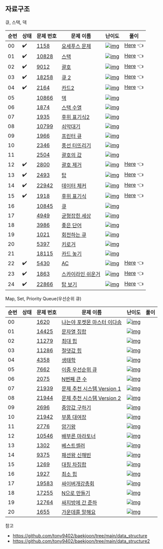 ## 자료구조

큐, 스택, 덱


| 순번 | 상태 | 문제 번호 | 문제 이름 | 난이도 | 풀이 |
| ---- | ------- | ------- | -------- | ----- | ----- |
| 00   | ✔️         | [1158](https://www.acmicpc.net/problem/1158)   | [요세푸스 문제](https://www.acmicpc.net/problem/1158)     | [![img](https://camo.githubusercontent.com/89e322b0e2851dcacbc493e6d486138186a845da7f71f50b181a1993b9a4ea65/68747470733a2f2f7374617469632e736f6c7665642e61632f746965725f736d616c6c2f362e737667)](https://camo.githubusercontent.com/89e322b0e2851dcacbc493e6d486138186a845da7f71f50b181a1993b9a4ea65/68747470733a2f2f7374617469632e736f6c7665642e61632f746965725f736d616c6c2f362e737667) | [Here](./1158_요세푸스문제) 👈 |
| 01   | ✔️ | [10828](https://www.acmicpc.net/problem/10828) | [스택](https://www.acmicpc.net/problem/10828)             | [![img](https://camo.githubusercontent.com/64671b5a244ad70dc11665f1293bdde51747df3d9cd4bfe2c36b1e5e1a78872b/68747470733a2f2f7374617469632e736f6c7665642e61632f746965725f736d616c6c2f372e737667)](https://camo.githubusercontent.com/64671b5a244ad70dc11665f1293bdde51747df3d9cd4bfe2c36b1e5e1a78872b/68747470733a2f2f7374617469632e736f6c7665642e61632f746965725f736d616c6c2f372e737667) | [Here](./10828_스택) 👈 |
| 02   | ✔️ | [9012](https://www.acmicpc.net/problem/9012)   | [괄호](https://www.acmicpc.net/problem/9012)              | [![img](https://camo.githubusercontent.com/64671b5a244ad70dc11665f1293bdde51747df3d9cd4bfe2c36b1e5e1a78872b/68747470733a2f2f7374617469632e736f6c7665642e61632f746965725f736d616c6c2f372e737667)](https://camo.githubusercontent.com/64671b5a244ad70dc11665f1293bdde51747df3d9cd4bfe2c36b1e5e1a78872b/68747470733a2f2f7374617469632e736f6c7665642e61632f746965725f736d616c6c2f372e737667) | [Here](./9012_괄호) 👈 |
| 03   | ✔️ | [18258](https://www.acmicpc.net/problem/18258) | [큐 2](https://www.acmicpc.net/problem/18258)             | [![img](https://camo.githubusercontent.com/64671b5a244ad70dc11665f1293bdde51747df3d9cd4bfe2c36b1e5e1a78872b/68747470733a2f2f7374617469632e736f6c7665642e61632f746965725f736d616c6c2f372e737667)](https://camo.githubusercontent.com/64671b5a244ad70dc11665f1293bdde51747df3d9cd4bfe2c36b1e5e1a78872b/68747470733a2f2f7374617469632e736f6c7665642e61632f746965725f736d616c6c2f372e737667) | [Here](./18258_큐2) 👈 |
| 04   | ✔️ | [2164](https://www.acmicpc.net/problem/2164)   | [카드2](https://www.acmicpc.net/problem/2164)             | [![img](https://camo.githubusercontent.com/64671b5a244ad70dc11665f1293bdde51747df3d9cd4bfe2c36b1e5e1a78872b/68747470733a2f2f7374617469632e736f6c7665642e61632f746965725f736d616c6c2f372e737667)](https://camo.githubusercontent.com/64671b5a244ad70dc11665f1293bdde51747df3d9cd4bfe2c36b1e5e1a78872b/68747470733a2f2f7374617469632e736f6c7665642e61632f746965725f736d616c6c2f372e737667) | [Here](./2164_카드2) 👈 |
| 05   |          | [10866](https://www.acmicpc.net/problem/10866) | [덱](https://www.acmicpc.net/problem/10866)               | [![img](https://camo.githubusercontent.com/64671b5a244ad70dc11665f1293bdde51747df3d9cd4bfe2c36b1e5e1a78872b/68747470733a2f2f7374617469632e736f6c7665642e61632f746965725f736d616c6c2f372e737667)](https://camo.githubusercontent.com/64671b5a244ad70dc11665f1293bdde51747df3d9cd4bfe2c36b1e5e1a78872b/68747470733a2f2f7374617469632e736f6c7665642e61632f746965725f736d616c6c2f372e737667) |  |
| 06   |          | [1874](https://www.acmicpc.net/problem/1874)   | [스택 수열](https://www.acmicpc.net/problem/1874)         | [![img](https://camo.githubusercontent.com/627abdadaa6151e4ef8e6ef62f47e735acfcd7c04d75fa1d771cf166a06a7f42/68747470733a2f2f7374617469632e736f6c7665642e61632f746965725f736d616c6c2f382e737667)](https://camo.githubusercontent.com/627abdadaa6151e4ef8e6ef62f47e735acfcd7c04d75fa1d771cf166a06a7f42/68747470733a2f2f7374617469632e736f6c7665642e61632f746965725f736d616c6c2f382e737667) |  |
| 07   |          | [1935](https://www.acmicpc.net/problem/1935)   | [후위 표기식2](https://www.acmicpc.net/problem/1935)      | [![img](https://camo.githubusercontent.com/627abdadaa6151e4ef8e6ef62f47e735acfcd7c04d75fa1d771cf166a06a7f42/68747470733a2f2f7374617469632e736f6c7665642e61632f746965725f736d616c6c2f382e737667)](https://camo.githubusercontent.com/627abdadaa6151e4ef8e6ef62f47e735acfcd7c04d75fa1d771cf166a06a7f42/68747470733a2f2f7374617469632e736f6c7665642e61632f746965725f736d616c6c2f382e737667) |  |
| 08   |          | [10799](https://www.acmicpc.net/problem/10799) | [쇠막대기](https://www.acmicpc.net/problem/10799)         | [![img](https://camo.githubusercontent.com/627abdadaa6151e4ef8e6ef62f47e735acfcd7c04d75fa1d771cf166a06a7f42/68747470733a2f2f7374617469632e736f6c7665642e61632f746965725f736d616c6c2f382e737667)](https://camo.githubusercontent.com/627abdadaa6151e4ef8e6ef62f47e735acfcd7c04d75fa1d771cf166a06a7f42/68747470733a2f2f7374617469632e736f6c7665642e61632f746965725f736d616c6c2f382e737667) |  |
| 09   |          | [1966](https://www.acmicpc.net/problem/1966)   | [프린터 큐](https://www.acmicpc.net/problem/1966)         | [![img](https://camo.githubusercontent.com/627abdadaa6151e4ef8e6ef62f47e735acfcd7c04d75fa1d771cf166a06a7f42/68747470733a2f2f7374617469632e736f6c7665642e61632f746965725f736d616c6c2f382e737667)](https://camo.githubusercontent.com/627abdadaa6151e4ef8e6ef62f47e735acfcd7c04d75fa1d771cf166a06a7f42/68747470733a2f2f7374617469632e736f6c7665642e61632f746965725f736d616c6c2f382e737667) |  |
| 10   |          | [2346](https://www.acmicpc.net/problem/2346)   | [풍선 터뜨리기](https://www.acmicpc.net/problem/2346)     | [![img](https://camo.githubusercontent.com/627abdadaa6151e4ef8e6ef62f47e735acfcd7c04d75fa1d771cf166a06a7f42/68747470733a2f2f7374617469632e736f6c7665642e61632f746965725f736d616c6c2f382e737667)](https://camo.githubusercontent.com/627abdadaa6151e4ef8e6ef62f47e735acfcd7c04d75fa1d771cf166a06a7f42/68747470733a2f2f7374617469632e736f6c7665642e61632f746965725f736d616c6c2f382e737667) |  |
| 11   |          | [2504](https://www.acmicpc.net/problem/2504)   | [괄호의 값](https://www.acmicpc.net/problem/2504)         | [![img](https://camo.githubusercontent.com/e89e2c34907a70e2de81836b1d798391d56768998c197adccdb9ee1a71f75b9e/68747470733a2f2f7374617469632e736f6c7665642e61632f746965725f736d616c6c2f392e737667)](https://camo.githubusercontent.com/e89e2c34907a70e2de81836b1d798391d56768998c197adccdb9ee1a71f75b9e/68747470733a2f2f7374617469632e736f6c7665642e61632f746965725f736d616c6c2f392e737667) |  |
| 12   | ✔️ | [2800](https://www.acmicpc.net/problem/2800)   | [괄호 제거](https://www.acmicpc.net/problem/2800)         | [![img](https://camo.githubusercontent.com/7be7b7f2d5361871ef2ac500e420e83f1d9a425951dd33efa42068862e6b0bf3/68747470733a2f2f7374617469632e736f6c7665642e61632f746965725f736d616c6c2f31312e737667)](https://camo.githubusercontent.com/7be7b7f2d5361871ef2ac500e420e83f1d9a425951dd33efa42068862e6b0bf3/68747470733a2f2f7374617469632e736f6c7665642e61632f746965725f736d616c6c2f31312e737667) | [Here](./2800_괄호제거) 👈 |
| 13   | ✔️ | [2493](https://www.acmicpc.net/problem/2493)   | [탑](https://www.acmicpc.net/problem/2493)                | [![img](https://camo.githubusercontent.com/7be7b7f2d5361871ef2ac500e420e83f1d9a425951dd33efa42068862e6b0bf3/68747470733a2f2f7374617469632e736f6c7665642e61632f746965725f736d616c6c2f31312e737667)](https://camo.githubusercontent.com/7be7b7f2d5361871ef2ac500e420e83f1d9a425951dd33efa42068862e6b0bf3/68747470733a2f2f7374617469632e736f6c7665642e61632f746965725f736d616c6c2f31312e737667) | [Here](./2493_탑) 👈 |
| 14   | ✔️ | [22942](https://www.acmicpc.net/problem/22942) | [데이터 체커](https://www.acmicpc.net/problem/22942)      | [![img](https://camo.githubusercontent.com/7be7b7f2d5361871ef2ac500e420e83f1d9a425951dd33efa42068862e6b0bf3/68747470733a2f2f7374617469632e736f6c7665642e61632f746965725f736d616c6c2f31312e737667)](https://camo.githubusercontent.com/7be7b7f2d5361871ef2ac500e420e83f1d9a425951dd33efa42068862e6b0bf3/68747470733a2f2f7374617469632e736f6c7665642e61632f746965725f736d616c6c2f31312e737667) | [Here](./22942_데이터체커) 👈 |
| 15   | ✔️ | [1918](https://www.acmicpc.net/problem/1918)   | [후위 표기식](https://www.acmicpc.net/problem/1918)       | [![img](https://camo.githubusercontent.com/3cb34034a26a3aa15c63cb7fee8761debb21b0770fa48026449d7a3d00fbff79/68747470733a2f2f7374617469632e736f6c7665642e61632f746965725f736d616c6c2f31332e737667)](https://camo.githubusercontent.com/3cb34034a26a3aa15c63cb7fee8761debb21b0770fa48026449d7a3d00fbff79/68747470733a2f2f7374617469632e736f6c7665642e61632f746965725f736d616c6c2f31332e737667) | [Here](./1918_후위표기식) 👈 |
| 16   |           | [10845](https://www.acmicpc.net/problem/10845) | [큐](https://www.acmicpc.net/problem/10845)               | [![img](https://camo.githubusercontent.com/64671b5a244ad70dc11665f1293bdde51747df3d9cd4bfe2c36b1e5e1a78872b/68747470733a2f2f7374617469632e736f6c7665642e61632f746965725f736d616c6c2f372e737667)](https://camo.githubusercontent.com/64671b5a244ad70dc11665f1293bdde51747df3d9cd4bfe2c36b1e5e1a78872b/68747470733a2f2f7374617469632e736f6c7665642e61632f746965725f736d616c6c2f372e737667) |  |
| 17   |           | [4949](https://www.acmicpc.net/problem/4949)   | [균형잡힌 세상](https://www.acmicpc.net/problem/4949)     | [![img](https://camo.githubusercontent.com/64671b5a244ad70dc11665f1293bdde51747df3d9cd4bfe2c36b1e5e1a78872b/68747470733a2f2f7374617469632e736f6c7665642e61632f746965725f736d616c6c2f372e737667)](https://camo.githubusercontent.com/64671b5a244ad70dc11665f1293bdde51747df3d9cd4bfe2c36b1e5e1a78872b/68747470733a2f2f7374617469632e736f6c7665642e61632f746965725f736d616c6c2f372e737667) |  |
| 18   |           | [3986](https://www.acmicpc.net/problem/3986)   | [좋은 단어](https://www.acmicpc.net/problem/3986)         | [![img](https://camo.githubusercontent.com/64671b5a244ad70dc11665f1293bdde51747df3d9cd4bfe2c36b1e5e1a78872b/68747470733a2f2f7374617469632e736f6c7665642e61632f746965725f736d616c6c2f372e737667)](https://camo.githubusercontent.com/64671b5a244ad70dc11665f1293bdde51747df3d9cd4bfe2c36b1e5e1a78872b/68747470733a2f2f7374617469632e736f6c7665642e61632f746965725f736d616c6c2f372e737667) |  |
| 19   |           | [1021](https://www.acmicpc.net/problem/1021)   | [회전하는 큐](https://www.acmicpc.net/problem/1021)       | [![img](https://camo.githubusercontent.com/64671b5a244ad70dc11665f1293bdde51747df3d9cd4bfe2c36b1e5e1a78872b/68747470733a2f2f7374617469632e736f6c7665642e61632f746965725f736d616c6c2f372e737667)](https://camo.githubusercontent.com/64671b5a244ad70dc11665f1293bdde51747df3d9cd4bfe2c36b1e5e1a78872b/68747470733a2f2f7374617469632e736f6c7665642e61632f746965725f736d616c6c2f372e737667) |  |
| 20   |           | [5397](https://www.acmicpc.net/problem/5397)   | [키로거](https://www.acmicpc.net/problem/5397)            | [![img](https://camo.githubusercontent.com/627abdadaa6151e4ef8e6ef62f47e735acfcd7c04d75fa1d771cf166a06a7f42/68747470733a2f2f7374617469632e736f6c7665642e61632f746965725f736d616c6c2f382e737667)](https://camo.githubusercontent.com/627abdadaa6151e4ef8e6ef62f47e735acfcd7c04d75fa1d771cf166a06a7f42/68747470733a2f2f7374617469632e736f6c7665642e61632f746965725f736d616c6c2f382e737667) |  |
| 21   |           | [18115](https://www.acmicpc.net/problem/18115) | [카드 놓기](https://www.acmicpc.net/problem/18115)        | [![img](https://camo.githubusercontent.com/627abdadaa6151e4ef8e6ef62f47e735acfcd7c04d75fa1d771cf166a06a7f42/68747470733a2f2f7374617469632e736f6c7665642e61632f746965725f736d616c6c2f382e737667)](https://camo.githubusercontent.com/627abdadaa6151e4ef8e6ef62f47e735acfcd7c04d75fa1d771cf166a06a7f42/68747470733a2f2f7374617469632e736f6c7665642e61632f746965725f736d616c6c2f382e737667) |  |
| 22   | ✔️ | [5430](https://www.acmicpc.net/problem/5430)   | [AC](https://www.acmicpc.net/problem/5430)                | [![img](https://camo.githubusercontent.com/7be7b7f2d5361871ef2ac500e420e83f1d9a425951dd33efa42068862e6b0bf3/68747470733a2f2f7374617469632e736f6c7665642e61632f746965725f736d616c6c2f31312e737667)](https://camo.githubusercontent.com/7be7b7f2d5361871ef2ac500e420e83f1d9a425951dd33efa42068862e6b0bf3/68747470733a2f2f7374617469632e736f6c7665642e61632f746965725f736d616c6c2f31312e737667) | [Here](./5430_AC) 👈 |
| 23   | ✔️ | [1863](https://www.acmicpc.net/problem/1863)   | [스카이라인 쉬운거](https://www.acmicpc.net/problem/1863) | [![img](https://camo.githubusercontent.com/7be7b7f2d5361871ef2ac500e420e83f1d9a425951dd33efa42068862e6b0bf3/68747470733a2f2f7374617469632e736f6c7665642e61632f746965725f736d616c6c2f31312e737667)](https://camo.githubusercontent.com/7be7b7f2d5361871ef2ac500e420e83f1d9a425951dd33efa42068862e6b0bf3/68747470733a2f2f7374617469632e736f6c7665642e61632f746965725f736d616c6c2f31312e737667) | [Here](./1863_스카이라인쉬운거) 👈 |
| 24   | ✔️ | [22866](https://www.acmicpc.net/problem/22866) | [탑 보기](https://www.acmicpc.net/problem/22866)          | [![img](https://camo.githubusercontent.com/79013bf11c1e72844bc5d8a076d15a104573637a0cf520a2ae8e645c147b00b3/68747470733a2f2f7374617469632e736f6c7665642e61632f746965725f736d616c6c2f31322e737667)](https://camo.githubusercontent.com/79013bf11c1e72844bc5d8a076d15a104573637a0cf520a2ae8e645c147b00b3/68747470733a2f2f7374617469632e736f6c7665642e61632f746965725f736d616c6c2f31322e737667) | [Here](./22866_탑보기) 👈 |



Map, Set, Priority Queue(우선순위 큐)

| 순번 | 상태 | 문제 번호 | 문제 이름 | 난이도 | 풀이 |
| ---- | ------- | ------- | -------- | ----- | ----- |
| 00   |          | [1620](https://www.acmicpc.net/problem/1620)   | [나는야 포켓몬 마스터 이다솜](https://www.acmicpc.net/problem/1620) | [![img](https://camo.githubusercontent.com/64671b5a244ad70dc11665f1293bdde51747df3d9cd4bfe2c36b1e5e1a78872b/68747470733a2f2f7374617469632e736f6c7665642e61632f746965725f736d616c6c2f372e737667)](https://camo.githubusercontent.com/64671b5a244ad70dc11665f1293bdde51747df3d9cd4bfe2c36b1e5e1a78872b/68747470733a2f2f7374617469632e736f6c7665642e61632f746965725f736d616c6c2f372e737667) |  |
| 01   |          | [14425](https://www.acmicpc.net/problem/14425) | [문자열 집합](https://www.acmicpc.net/problem/14425)         | [![img](https://camo.githubusercontent.com/627abdadaa6151e4ef8e6ef62f47e735acfcd7c04d75fa1d771cf166a06a7f42/68747470733a2f2f7374617469632e736f6c7665642e61632f746965725f736d616c6c2f382e737667)](https://camo.githubusercontent.com/627abdadaa6151e4ef8e6ef62f47e735acfcd7c04d75fa1d771cf166a06a7f42/68747470733a2f2f7374617469632e736f6c7665642e61632f746965725f736d616c6c2f382e737667) |  |
| 02   |          | [11279](https://www.acmicpc.net/problem/11279) | [최대 힙](https://www.acmicpc.net/problem/11279)             | [![img](https://camo.githubusercontent.com/e89e2c34907a70e2de81836b1d798391d56768998c197adccdb9ee1a71f75b9e/68747470733a2f2f7374617469632e736f6c7665642e61632f746965725f736d616c6c2f392e737667)](https://camo.githubusercontent.com/e89e2c34907a70e2de81836b1d798391d56768998c197adccdb9ee1a71f75b9e/68747470733a2f2f7374617469632e736f6c7665642e61632f746965725f736d616c6c2f392e737667) |  |
| 03   |          | [11286](https://www.acmicpc.net/problem/11286) | [절댓값 힙](https://www.acmicpc.net/problem/11286)           | [![img](https://camo.githubusercontent.com/f9fbfc34970ea19a732149ee3f1afc3fcb96309a8d182ef157d724d6eefd1973/68747470733a2f2f7374617469632e736f6c7665642e61632f746965725f736d616c6c2f31302e737667)](https://camo.githubusercontent.com/f9fbfc34970ea19a732149ee3f1afc3fcb96309a8d182ef157d724d6eefd1973/68747470733a2f2f7374617469632e736f6c7665642e61632f746965725f736d616c6c2f31302e737667) |  |
| 04   |          | [4358](https://www.acmicpc.net/problem/4358)   | [생태학](https://www.acmicpc.net/problem/4358)               | [![img](https://camo.githubusercontent.com/f9fbfc34970ea19a732149ee3f1afc3fcb96309a8d182ef157d724d6eefd1973/68747470733a2f2f7374617469632e736f6c7665642e61632f746965725f736d616c6c2f31302e737667)](https://camo.githubusercontent.com/f9fbfc34970ea19a732149ee3f1afc3fcb96309a8d182ef157d724d6eefd1973/68747470733a2f2f7374617469632e736f6c7665642e61632f746965725f736d616c6c2f31302e737667) |  |
| 05   |          | [7662](https://www.acmicpc.net/problem/7662)   | [이중 우선순위 큐](https://www.acmicpc.net/problem/7662)     | [![img](https://camo.githubusercontent.com/7be7b7f2d5361871ef2ac500e420e83f1d9a425951dd33efa42068862e6b0bf3/68747470733a2f2f7374617469632e736f6c7665642e61632f746965725f736d616c6c2f31312e737667)](https://camo.githubusercontent.com/7be7b7f2d5361871ef2ac500e420e83f1d9a425951dd33efa42068862e6b0bf3/68747470733a2f2f7374617469632e736f6c7665642e61632f746965725f736d616c6c2f31312e737667) |  |
| 06   |          | [2075](https://www.acmicpc.net/problem/2075)   | [N번째 큰 수](https://www.acmicpc.net/problem/2075)          | [![img](https://camo.githubusercontent.com/7be7b7f2d5361871ef2ac500e420e83f1d9a425951dd33efa42068862e6b0bf3/68747470733a2f2f7374617469632e736f6c7665642e61632f746965725f736d616c6c2f31312e737667)](https://camo.githubusercontent.com/7be7b7f2d5361871ef2ac500e420e83f1d9a425951dd33efa42068862e6b0bf3/68747470733a2f2f7374617469632e736f6c7665642e61632f746965725f736d616c6c2f31312e737667) |  |
| 07   |          | [21939](https://www.acmicpc.net/problem/21939) | [문제 추천 시스템 Version 1](https://www.acmicpc.net/problem/21939) | [![img](https://camo.githubusercontent.com/79013bf11c1e72844bc5d8a076d15a104573637a0cf520a2ae8e645c147b00b3/68747470733a2f2f7374617469632e736f6c7665642e61632f746965725f736d616c6c2f31322e737667)](https://camo.githubusercontent.com/79013bf11c1e72844bc5d8a076d15a104573637a0cf520a2ae8e645c147b00b3/68747470733a2f2f7374617469632e736f6c7665642e61632f746965725f736d616c6c2f31322e737667) |  |
| 08   | ️         | [21944](https://www.acmicpc.net/problem/21944) | [문제 추천 시스템 Version 2](https://www.acmicpc.net/problem/21944) | [![img](https://camo.githubusercontent.com/3cb34034a26a3aa15c63cb7fee8761debb21b0770fa48026449d7a3d00fbff79/68747470733a2f2f7374617469632e736f6c7665642e61632f746965725f736d616c6c2f31332e737667)](https://camo.githubusercontent.com/3cb34034a26a3aa15c63cb7fee8761debb21b0770fa48026449d7a3d00fbff79/68747470733a2f2f7374617469632e736f6c7665642e61632f746965725f736d616c6c2f31332e737667) |  |
| 09   | ️         | [2696](https://www.acmicpc.net/problem/2696)   | [중앙값 구하기](https://www.acmicpc.net/problem/2696)        | [![img](https://camo.githubusercontent.com/4cffb9a6e3ae53620b45b31262137dd89cb2b34589b643ba1a7aee9b78e22dab/68747470733a2f2f7374617469632e736f6c7665642e61632f746965725f736d616c6c2f31342e737667)](https://camo.githubusercontent.com/4cffb9a6e3ae53620b45b31262137dd89cb2b34589b643ba1a7aee9b78e22dab/68747470733a2f2f7374617469632e736f6c7665642e61632f746965725f736d616c6c2f31342e737667) |  |
| 10   | ️         | [21942](https://www.acmicpc.net/problem/21942) | [부품 대여장](https://www.acmicpc.net/problem/21942)         | [![img](https://camo.githubusercontent.com/4cffb9a6e3ae53620b45b31262137dd89cb2b34589b643ba1a7aee9b78e22dab/68747470733a2f2f7374617469632e736f6c7665642e61632f746965725f736d616c6c2f31342e737667)](https://camo.githubusercontent.com/4cffb9a6e3ae53620b45b31262137dd89cb2b34589b643ba1a7aee9b78e22dab/68747470733a2f2f7374617469632e736f6c7665642e61632f746965725f736d616c6c2f31342e737667) |  |
| 11   |           | [2776](https://www.acmicpc.net/problem/2776)   | [암기왕](https://www.acmicpc.net/problem/2776)               | [![img](https://camo.githubusercontent.com/64671b5a244ad70dc11665f1293bdde51747df3d9cd4bfe2c36b1e5e1a78872b/68747470733a2f2f7374617469632e736f6c7665642e61632f746965725f736d616c6c2f372e737667)](https://camo.githubusercontent.com/64671b5a244ad70dc11665f1293bdde51747df3d9cd4bfe2c36b1e5e1a78872b/68747470733a2f2f7374617469632e736f6c7665642e61632f746965725f736d616c6c2f372e737667) |  |
| 12   |           | [10546](https://www.acmicpc.net/problem/10546) | [배부른 마라토너](https://www.acmicpc.net/problem/10546)     | [![img](https://camo.githubusercontent.com/64671b5a244ad70dc11665f1293bdde51747df3d9cd4bfe2c36b1e5e1a78872b/68747470733a2f2f7374617469632e736f6c7665642e61632f746965725f736d616c6c2f372e737667)](https://camo.githubusercontent.com/64671b5a244ad70dc11665f1293bdde51747df3d9cd4bfe2c36b1e5e1a78872b/68747470733a2f2f7374617469632e736f6c7665642e61632f746965725f736d616c6c2f372e737667) |  |
| 13   |           | [1302](https://www.acmicpc.net/problem/1302)   | [베스트셀러](https://www.acmicpc.net/problem/1302)           | [![img](https://camo.githubusercontent.com/64671b5a244ad70dc11665f1293bdde51747df3d9cd4bfe2c36b1e5e1a78872b/68747470733a2f2f7374617469632e736f6c7665642e61632f746965725f736d616c6c2f372e737667)](https://camo.githubusercontent.com/64671b5a244ad70dc11665f1293bdde51747df3d9cd4bfe2c36b1e5e1a78872b/68747470733a2f2f7374617469632e736f6c7665642e61632f746965725f736d616c6c2f372e737667) |  |
| 14   |           | [9375](https://www.acmicpc.net/problem/9375)   | [패션왕 신해빈](https://www.acmicpc.net/problem/9375)        | [![img](https://camo.githubusercontent.com/627abdadaa6151e4ef8e6ef62f47e735acfcd7c04d75fa1d771cf166a06a7f42/68747470733a2f2f7374617469632e736f6c7665642e61632f746965725f736d616c6c2f382e737667)](https://camo.githubusercontent.com/627abdadaa6151e4ef8e6ef62f47e735acfcd7c04d75fa1d771cf166a06a7f42/68747470733a2f2f7374617469632e736f6c7665642e61632f746965725f736d616c6c2f382e737667) |  |
| 15   |           | [1269](https://www.acmicpc.net/problem/1269)   | [대칭 차집합](https://www.acmicpc.net/problem/1269)          | [![img](https://camo.githubusercontent.com/627abdadaa6151e4ef8e6ef62f47e735acfcd7c04d75fa1d771cf166a06a7f42/68747470733a2f2f7374617469632e736f6c7665642e61632f746965725f736d616c6c2f382e737667)](https://camo.githubusercontent.com/627abdadaa6151e4ef8e6ef62f47e735acfcd7c04d75fa1d771cf166a06a7f42/68747470733a2f2f7374617469632e736f6c7665642e61632f746965725f736d616c6c2f382e737667) |  |
| 16   |           | [1927](https://www.acmicpc.net/problem/1927)   | [최소 힙](https://www.acmicpc.net/problem/1927)              | [![img](https://camo.githubusercontent.com/f9fbfc34970ea19a732149ee3f1afc3fcb96309a8d182ef157d724d6eefd1973/68747470733a2f2f7374617469632e736f6c7665642e61632f746965725f736d616c6c2f31302e737667)](https://camo.githubusercontent.com/f9fbfc34970ea19a732149ee3f1afc3fcb96309a8d182ef157d724d6eefd1973/68747470733a2f2f7374617469632e736f6c7665642e61632f746965725f736d616c6c2f31302e737667) |  |
| 17   |           | [19583](https://www.acmicpc.net/problem/19583) | [싸이버개강총회](https://www.acmicpc.net/problem/19583)      | [![img](https://camo.githubusercontent.com/f9fbfc34970ea19a732149ee3f1afc3fcb96309a8d182ef157d724d6eefd1973/68747470733a2f2f7374617469632e736f6c7665642e61632f746965725f736d616c6c2f31302e737667)](https://camo.githubusercontent.com/f9fbfc34970ea19a732149ee3f1afc3fcb96309a8d182ef157d724d6eefd1973/68747470733a2f2f7374617469632e736f6c7665642e61632f746965725f736d616c6c2f31302e737667) |  |
| 18   |           | [17255](https://www.acmicpc.net/problem/17255) | [N으로 만들기](https://www.acmicpc.net/problem/17255)        | [![img](https://camo.githubusercontent.com/79013bf11c1e72844bc5d8a076d15a104573637a0cf520a2ae8e645c147b00b3/68747470733a2f2f7374617469632e736f6c7665642e61632f746965725f736d616c6c2f31322e737667)](https://camo.githubusercontent.com/79013bf11c1e72844bc5d8a076d15a104573637a0cf520a2ae8e645c147b00b3/68747470733a2f2f7374617469632e736f6c7665642e61632f746965725f736d616c6c2f31322e737667) |  |
| 19   |           | [12764](https://www.acmicpc.net/problem/12764) | [싸지방에 간 준하](https://www.acmicpc.net/problem/12764)    | [![img](https://camo.githubusercontent.com/3cb34034a26a3aa15c63cb7fee8761debb21b0770fa48026449d7a3d00fbff79/68747470733a2f2f7374617469632e736f6c7665642e61632f746965725f736d616c6c2f31332e737667)](https://camo.githubusercontent.com/3cb34034a26a3aa15c63cb7fee8761debb21b0770fa48026449d7a3d00fbff79/68747470733a2f2f7374617469632e736f6c7665642e61632f746965725f736d616c6c2f31332e737667) |  |
| 20   |           | [1655](https://www.acmicpc.net/problem/1655)   | [가운데를 말해요](https://www.acmicpc.net/problem/1655)      | [![img](https://camo.githubusercontent.com/4cffb9a6e3ae53620b45b31262137dd89cb2b34589b643ba1a7aee9b78e22dab/68747470733a2f2f7374617469632e736f6c7665642e61632f746965725f736d616c6c2f31342e737667)](https://camo.githubusercontent.com/4cffb9a6e3ae53620b45b31262137dd89cb2b34589b643ba1a7aee9b78e22dab/68747470733a2f2f7374617469632e736f6c7665642e61632f746965725f736d616c6c2f31342e737667) |  |





참고

- https://github.com/tony9402/baekjoon/tree/main/data_structure
- https://github.com/tony9402/baekjoon/tree/main/data_structure2

